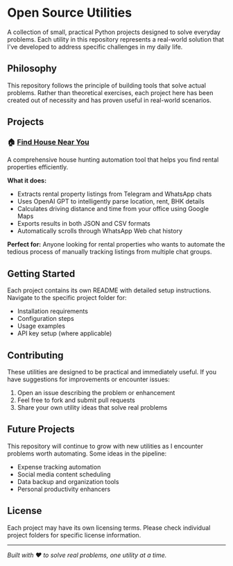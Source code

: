 # Open Source Utilities

A collection of small, practical Python projects designed to solve everyday problems. Each utility in this repository represents a real-world solution that I've developed to address specific challenges in my daily life.

## Philosophy

This repository follows the principle of building tools that solve actual problems. Rather than theoretical exercises, each project here has been created out of necessity and has proven useful in real-world scenarios.

## Projects

### 🏠 [Find House Near You](./find-house-near-you/)

A comprehensive house hunting automation tool that helps you find rental properties efficiently.

**What it does:**

- Extracts rental property listings from Telegram and WhatsApp chats
- Uses OpenAI GPT to intelligently parse location, rent, BHK details
- Calculates driving distance and time from your office using Google Maps
- Exports results in both JSON and CSV formats
- Automatically scrolls through WhatsApp Web chat history

**Perfect for:** Anyone looking for rental properties who wants to automate the tedious process of manually tracking listings from multiple chat groups.

## Getting Started

Each project contains its own README with detailed setup instructions. Navigate to the specific project folder for:

- Installation requirements
- Configuration steps
- Usage examples
- API key setup (where applicable)

## Contributing

These utilities are designed to be practical and immediately useful. If you have suggestions for improvements or encounter issues:

1. Open an issue describing the problem or enhancement
2. Feel free to fork and submit pull requests
3. Share your own utility ideas that solve real problems

## Future Projects

This repository will continue to grow with new utilities as I encounter problems worth automating. Some ideas in the pipeline:

- Expense tracking automation
- Social media content scheduling
- Data backup and organization tools
- Personal productivity enhancers

## License

Each project may have its own licensing terms. Please check individual project folders for specific license information.

---

_Built with ❤️ to solve real problems, one utility at a time._

